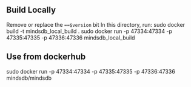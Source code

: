 ## Build Locally
Remove or replace the `==$version` bit
In this directory, run: sudo docker build -t mindsdb_local_build .
sudo docker run -p 47334:47334 -p 47335:47335 -p 47336:47336 mindsdb_local_build

## Use from dockerhub

sudo docker run -p 47334:47334 -p 47335:47335 -p 47336:47336 mindsdb/mindsdb
